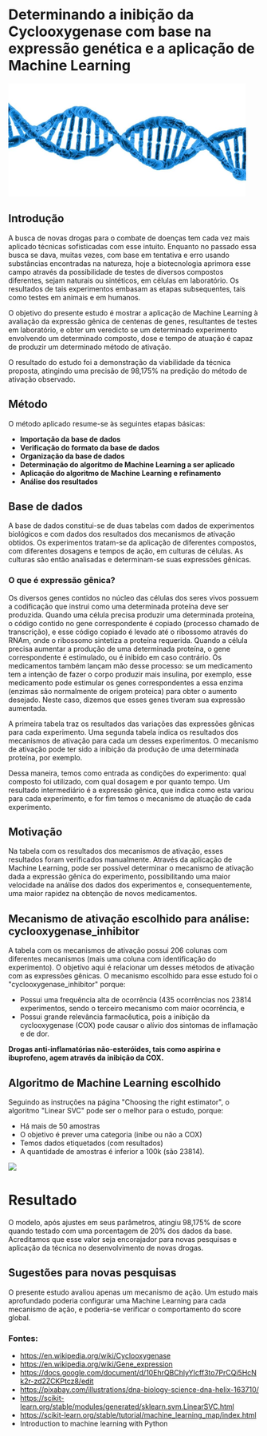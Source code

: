 # Determinando a inibição da Cyclooxygenase com base na expressão genética e a aplicação de Machine Learning

<img src="https://github.com/saarlander/imersao-dados-desafio-final/blob/main/Images/DNA.JPG" width = "477" height = "226">

## Introdução

A busca de novas drogas para o combate de doenças tem cada vez mais aplicado técnicas sofisticadas com esse intuito. Enquanto no passado essa busca se dava, muitas vezes, com base em tentativa e erro usando substâncias encontradas na natureza, hoje a biotecnologia aprimora esse campo através da possibilidade de testes de diversos compostos diferentes, sejam naturais ou sintéticos, em células em laboratório. Os resultados de tais experimentos embasam as etapas subsequentes, tais como testes em animais e em humanos.

O objetivo do presente estudo é mostrar a aplicação de Machine Learning à avaliação da expressão gênica de centenas de genes, resultantes de testes em laboratório, e obter um veredicto se um determinado experimento envolvendo um determinado composto, dose e tempo de atuação é capaz de produzir um determinado método de ativação.

O resultado do estudo foi a demonstração da viabilidade da técnica proposta, atingindo uma precisão de 98,175% na predição do método de ativação observado.

## Método

O método aplicado resume-se às seguintes etapas básicas:

- **Importação da base de dados**
- **Verificação do formato da base de dados**
- **Organização da base de dados**
- **Determinação do algoritmo de Machine Learning a ser aplicado**
- **Aplicação do algoritmo de Machine Learning e refinamento**
- **Análise dos resultados**

## Base de dados

A base de dados constitui-se de duas tabelas com dados de experimentos biológicos e com dados dos resultados dos mecanismos de ativação obtidos.
Os experimentos tratam-se da aplicação de diferentes compostos, com diferentes dosagens e tempos de ação, em culturas de células. As culturas são então analisadas e determinam-se suas expressões gênicas.

### O que é expressão gênica?
Os diversos genes contidos no núcleo das células dos seres vivos possuem a codificação que instrui como uma determinada proteína deve ser produzida. Quando uma célula precisa produzir uma determinada proteína, o código contido no gene correspondente é copiado (processo chamado de transcrição), e esse código copiado é levado até o ribossomo através do RNAm, onde o ribossomo sintetiza a proteína requerida.
Quando a célula precisa aumentar a produção de uma determinada proteína, o gene correspondente é estimulado, ou é inibido em caso contrário. Os medicamentos também lançam mão desse processo: se um medicamento tem a intenção de fazer o corpo produzir mais insulina, por exemplo, esse medicamento pode estimular os genes correspondentes a essa enzima (enzimas são normalmente de origem proteica) para obter o aumento desejado. Neste caso, dizemos que esses genes tiveram sua expressão aumentada.

A primeira tabela traz os resultados das variações das expressões gênicas para cada experimento. Uma segunda tabela indica os resultados dos mecanismos de ativação para cada um desses experimentos. O mecanismo de ativação pode ter sido a inibição da produção de uma determinada proteína, por exemplo.

Dessa maneira, temos como entrada as condições do experimento: qual composto foi utilizado, com qual dosagem e por quanto tempo. Um resultado intermediário é a expressão gênica, que indica como esta variou para cada experimento, e for fim temos o mecanismo de atuação de cada experimento.

## Motivação

Na tabela com os resultados dos mecanismos de ativação, esses resultados foram verificados manualmente. Através da aplicação de Machine Learning, pode ser possível determinar o mecanismo de ativação dada a expressão gênica do experimento, possibilitando uma maior velocidade na análise dos dados dos experimentos e, consequentemente, uma maior rapidez na obtenção de novos medicamentos.

## Mecanismo de ativação escolhido para análise: cyclooxygenase_inhibitor

A tabela com os mecanismos de ativação possui 206 colunas com diferentes mecanismos (mais uma coluna com identificação do experimento). O objetivo aqui é relacionar um desses métodos de ativação com as expressões gênicas. O mecanismo escolhido para esse estudo foi o "cyclooxygenase_inhibitor" porque:
- Possui uma frequência alta de ocorrência (435 ocorrências nos 23814 experimentos, sendo o terceiro mecanismo com maior ocorrência, e
- Possui grande relevância farmacêutica, pois a inibição da cyclooxygenase (COX) pode causar o alívio dos sintomas de inflamação e de dor.

**Drogas anti-inflamatórias não-esteróides, tais como aspirina e ibuprofeno, agem através da inibição da COX.**

## Algoritmo de Machine Learning escolhido

Seguindo as instruções na página "Choosing the right estimator", o algoritmo "Linear SVC" pode ser o melhor para o estudo, porque:
- Há mais de 50 amostras
- O objetivo é prever uma categoria (inibe ou não a COX)
- Temos dados etiquetados (com resultados)
- A quantidade de amostras é inferior a 100k (são 23814).

<img src="https://scikit-learn.org/stable/_static/ml_map.png">

# Resultado

O modelo, após ajustes em seus parâmetros, atingiu 98,175% de score quando testado com uma porcentagem de 20% dos dados da base.
Acreditamos que esse valor seja encorajador para novas pesquisas e aplicação da técnica no desenvolvimento de novas drogas.

## Sugestões para novas pesquisas

O presente estudo avaliou apenas um mecanismo de ação. Um estudo mais aprofundado poderia configurar uma Machine Learning para cada mecanismo de ação, e poderia-se verificar o comportamento do score global.



### Fontes:
- https://en.wikipedia.org/wiki/Cyclooxygenase
- https://en.wikipedia.org/wiki/Gene_expression
- https://docs.google.com/document/d/10EhrQBChlyYIcff3to7PrCQi5HcNk2r-zd2ZCKPtcz8/edit
- https://pixabay.com/illustrations/dna-biology-science-dna-helix-163710/
- https://scikit-learn.org/stable/modules/generated/sklearn.svm.LinearSVC.html
- https://scikit-learn.org/stable/tutorial/machine_learning_map/index.html
- Introduction to machine learning with Python
